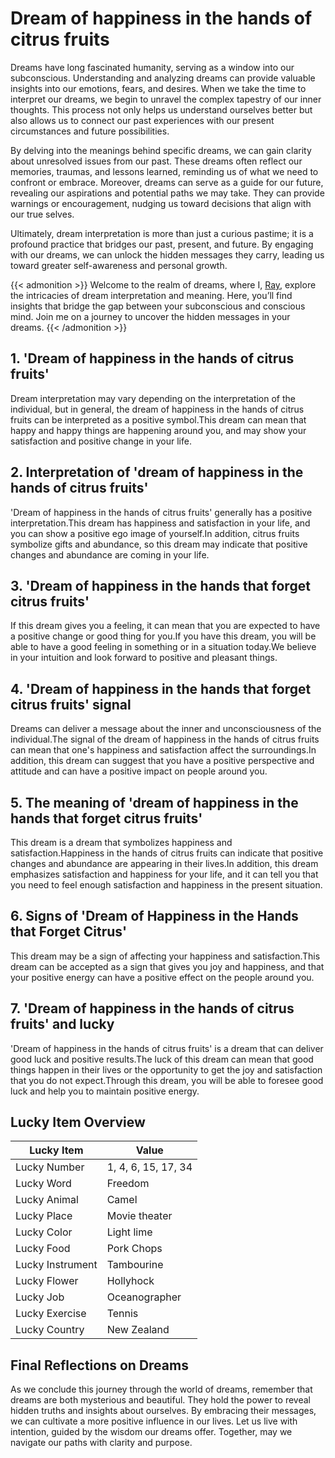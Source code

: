 # Dream of happiness in the hands of citrus fruits


Dreams have long fascinated humanity, serving as a window into our subconscious. Understanding and analyzing dreams can provide valuable insights into our emotions, fears, and desires. When we take the time to interpret our dreams, we begin to unravel the complex tapestry of our inner thoughts. This process not only helps us understand ourselves better but also allows us to connect our past experiences with our present circumstances and future possibilities.

By delving into the meanings behind specific dreams, we can gain clarity about unresolved issues from our past. These dreams often reflect our memories, traumas, and lessons learned, reminding us of what we need to confront or embrace. Moreover, dreams can serve as a guide for our future, revealing our aspirations and potential paths we may take. They can provide warnings or encouragement, nudging us toward decisions that align with our true selves.

Ultimately, dream interpretation is more than just a curious pastime; it is a profound practice that bridges our past, present, and future. By engaging with our dreams, we can unlock the hidden messages they carry, leading us toward greater self-awareness and personal growth.

{{< admonition >}}
Welcome to the realm of dreams, where I, [Ray](https://instagram.com/ray._.atelier), explore the intricacies of dream interpretation and meaning. Here, you’ll find insights that bridge the gap between your subconscious and conscious mind. Join me on a journey to uncover the hidden messages in your dreams.
{{< /admonition >}}


## 1. 'Dream of happiness in the hands of citrus fruits'
Dream interpretation may vary depending on the interpretation of the individual, but in general, the dream of happiness in the hands of citrus fruits can be interpreted as a positive symbol.This dream can mean that happy and happy things are happening around you, and may show your satisfaction and positive change in your life.

## 2. Interpretation of 'dream of happiness in the hands of citrus fruits'
'Dream of happiness in the hands of citrus fruits' generally has a positive interpretation.This dream has happiness and satisfaction in your life, and you can show a positive ego image of yourself.In addition, citrus fruits symbolize gifts and abundance, so this dream may indicate that positive changes and abundance are coming in your life.

## 3. 'Dream of happiness in the hands that forget citrus fruits'
If this dream gives you a feeling, it can mean that you are expected to have a positive change or good thing for you.If you have this dream, you will be able to have a good feeling in something or in a situation today.We believe in your intuition and look forward to positive and pleasant things.

## 4. 'Dream of happiness in the hands that forget citrus fruits' signal
Dreams can deliver a message about the inner and unconsciousness of the individual.The signal of the dream of happiness in the hands of citrus fruits can mean that one's happiness and satisfaction affect the surroundings.In addition, this dream can suggest that you have a positive perspective and attitude and can have a positive impact on people around you.

## 5. The meaning of 'dream of happiness in the hands that forget citrus fruits'
This dream is a dream that symbolizes happiness and satisfaction.Happiness in the hands of citrus fruits can indicate that positive changes and abundance are appearing in their lives.In addition, this dream emphasizes satisfaction and happiness for your life, and it can tell you that you need to feel enough satisfaction and happiness in the present situation.

## 6. Signs of 'Dream of Happiness in the Hands that Forget Citrus'
This dream may be a sign of affecting your happiness and satisfaction.This dream can be accepted as a sign that gives you joy and happiness, and that your positive energy can have a positive effect on the people around you.

## 7. 'Dream of happiness in the hands of citrus fruits' and lucky
'Dream of happiness in the hands of citrus fruits' is a dream that can deliver good luck and positive results.The luck of this dream can mean that good things happen in their lives or the opportunity to get the joy and satisfaction that you do not expect.Through this dream, you will be able to foresee good luck and help you to maintain positive energy.

## Lucky Item Overview
| Lucky Item          | Value              |
|---------------|--------------------|
| Lucky Number        | 1, 4, 6, 15, 17, 34  |
| Lucky Word          | Freedom |
| Lucky Animal        | Camel |
| Lucky Place         | Movie theater     |
| Lucky Color         | Light lime     |
| Lucky Food          | Pork Chops      |
| Lucky Instrument    | Tambourine |
| Lucky Flower        | Hollyhock    |
| Lucky Job           | Oceanographer       |
| Lucky Exercise      | Tennis  |
| Lucky Country       | New Zealand    |


##  Final Reflections on Dreams

As we conclude this journey through the world of dreams, remember that dreams are both mysterious and beautiful. They hold the power to reveal hidden truths and insights about ourselves. By embracing their messages, we can cultivate a more positive influence in our lives. Let us live with intention, guided by the wisdom our dreams offer. Together, may we navigate our paths with clarity and purpose.

